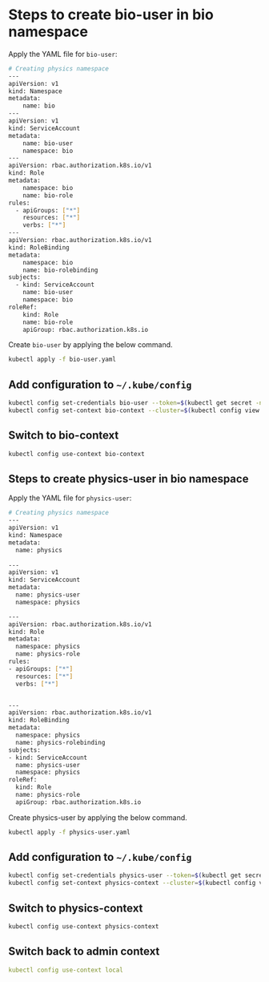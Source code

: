 # Steps to create bio-user in bio namespace

Apply the YAML file for `bio-user`:

```bash
# Creating physics namespace
---
apiVersion: v1
kind: Namespace
metadata:
    name: bio
---
apiVersion: v1
kind: ServiceAccount
metadata:
    name: bio-user
    namespace: bio
---
apiVersion: rbac.authorization.k8s.io/v1
kind: Role
metadata:
    namespace: bio
    name: bio-role
rules:
  - apiGroups: ["*"]
    resources: ["*"]
    verbs: ["*"]
---
apiVersion: rbac.authorization.k8s.io/v1
kind: RoleBinding
metadata:
    namespace: bio
    name: bio-rolebinding
subjects:
  - kind: ServiceAccount
    name: bio-user
    namespace: bio
roleRef:
    kind: Role
    name: bio-role
    apiGroup: rbac.authorization.k8s.io
```

Create `bio-user` by applying the below command. 

```bash
kubectl apply -f bio-user.yaml
```

## Add configuration to `~/.kube/config`

```bash
kubectl config set-credentials bio-user --token=$(kubectl get secret -n bio $(kubectl get sa bio-user -n bio -o jsonpath='{.secrets[0].name}') -o jsonpath='{.data.token}' | base64 --decode)
kubectl config set-context bio-context --cluster=$(kubectl config view -o jsonpath='{.clusters[0].name}') --namespace=bio --user=bio-user
```


## Switch to bio-context

```bash
kubectl config use-context bio-context
```

## Steps to create physics-user in bio namespace

Apply the YAML file for `physics-user`:
```bash
# Creating physics namespace
---
apiVersion: v1
kind: Namespace
metadata:
  name: physics
  
---
apiVersion: v1
kind: ServiceAccount
metadata:
  name: physics-user
  namespace: physics

---
apiVersion: rbac.authorization.k8s.io/v1
kind: Role
metadata:
  namespace: physics
  name: physics-role
rules:
- apiGroups: ["*"]
  resources: ["*"]
  verbs: ["*"]


---
apiVersion: rbac.authorization.k8s.io/v1
kind: RoleBinding
metadata:
  namespace: physics
  name: physics-rolebinding
subjects:
- kind: ServiceAccount
  name: physics-user
  namespace: physics
roleRef:
  kind: Role
  name: physics-role
  apiGroup: rbac.authorization.k8s.io
```
Create physics-user by applying the below command.

```bash
kubectl apply -f physics-user.yaml
```
## Add configuration to `~/.kube/config`

```bash
kubectl config set-credentials physics-user --token=$(kubectl get secret -n physics $(kubectl get sa physics-user -n physics -o jsonpath='{.secrets[0].name}') -o jsonpath='{.data.token}' | base64 --decode)
kubectl config set-context physics-context --cluster=$(kubectl config view -o jsonpath='{.clusters[0].name}') --namespace=physics --user=physics-user
```
## Switch to physics-context

```bash
kubectl config use-context physics-context
```
##  Switch back to admin context

```yaml
kubectl config use-context local
```